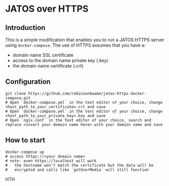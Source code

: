 # JATOS over HTTPS

## Introduction
This is a simple modification that enables you to run a JATOS HTTPS server using `docker-compose`. The use of HTTPS assumes that you have a:
* domain name SSL certificate
* access to the domain name private key (.key)
* the domain name certificate (.crt)

## Configuration
```{bash}
git clone https://github.com/robinsonkwame/jatos-https-docker-compose.git
# Open `docker-compose.yml` in the text editor of your choice, change <host_path_to_your_certificate>.crt and save
# Open `docker-compose.yml` in the text editor of your choice, change <host_path_to_your_private_key>.key and save
# Open `ngix.conf` in the text editor of your choice, search and replace <insert your domain name here> with your domain name and save
```

## How to start
```{bash}
docker-compose up
# access https://<your domain name>
# note: even https://localhost will work
#   the hostname won't match the certificate but the data will be
#   encrypted and calls like `getUserMedia` will still function
```

HTH
